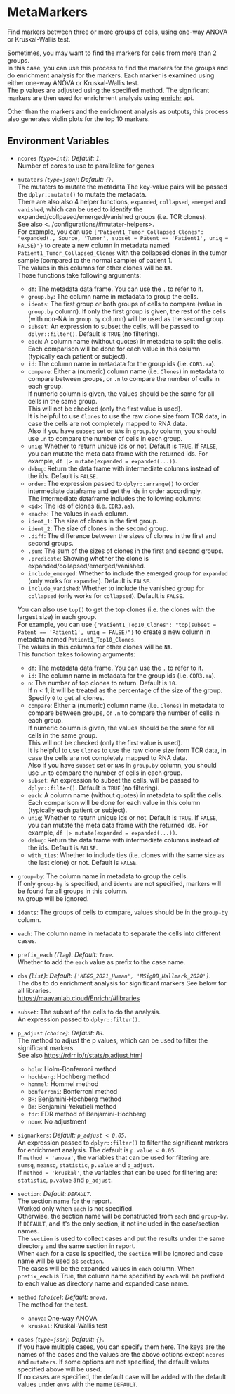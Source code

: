 # MetaMarkers

Find markers between three or more groups of cells, using one-way ANOVA or Kruskal-Wallis test.

Sometimes, you may want to find the markers for cells from more than 2 groups.<br />
In this case, you can use this process to find the markers for the groups and
do enrichment analysis for the markers. Each marker is examined using either
one-way ANOVA or Kruskal-Wallis test.<br />
The p values are adjusted using the specified method. The significant markers
are then used for enrichment analysis using
[enrichr](https://maayanlab.cloud/Enrichr/) api.<br />

Other than the markers and the enrichment analysis as outputs, this process also
generates violin plots for the top 10 markers.<br />

## Environment Variables

- `ncores` *(`type=int`)*: *Default: `1`*. <br />
    Number of cores to use to parallelize for genes
- `mutaters` *(`type=json`)*: *Default: `{}`*. <br />
    The mutaters to mutate the metadata
    The key-value pairs will be passed the `dplyr::mutate()` to mutate the metadata.<br />
    There are also also 4 helper functions, `expanded`, `collapsed`, `emerged` and `vanished`,
    which can be used to identify the expanded/collpased/emerged/vanished groups (i.e. TCR clones).<br />
    See also <../configurations/#mutater-helpers>.<br />
    For example, you can use
    `{"Patient1_Tumor_Collapsed_Clones": "expanded(., Source, 'Tumor', subset = Patent == 'Patient1', uniq = FALSE)"}`
    to create a new column in metadata named `Patient1_Tumor_Collapsed_Clones`
    with the collapsed clones in the tumor sample (compared to the normal sample) of patient 1.<br />
    The values in this columns for other clones will be `NA`.<br />
    Those functions take following arguments:<br />
    * `df`: The metadata data frame. You can use the `.` to refer to it.<br />
    * `group.by`: The column name in metadata to group the cells.<br />
    * `idents`: The first group or both groups of cells to compare (value in `group.by` column). If only the first group is given, the rest of the cells (with non-NA in `group.by` column) will be used as the second group.<br />
    * `subset`: An expression to subset the cells, will be passed to `dplyr::filter()`. Default is `TRUE` (no filtering).<br />
    * `each`: A column name (without quotes) in metadata to split the cells.<br />
    Each comparison will be done for each value in this column (typically each patient or subject).<br />
    * `id`: The column name in metadata for the group ids (i.e. `CDR3.aa`).<br />
    * `compare`: Either a (numeric) column name (i.e. `Clones`) in metadata to compare between groups, or `.n` to compare the number of cells in each group.<br />
    If numeric column is given, the values should be the same for all cells in the same group.<br />
    This will not be checked (only the first value is used).<br />
    It is helpful to use `Clones` to use the raw clone size from TCR data, in case the cells are not completely mapped to RNA data.<br />
    Also if you have `subset` set or `NA`s in `group.by` column, you should use `.n` to compare the number of cells in each group.<br />
    * `uniq`: Whether to return unique ids or not. Default is `TRUE`. If `FALSE`, you can mutate the meta data frame with the returned ids. For example, `df |> mutate(expanded = expanded(...))`.<br />
    * `debug`: Return the data frame with intermediate columns instead of the ids. Default is `FALSE`.<br />
    * `order`: The expression passed to `dplyr::arrange()` to order intermediate dataframe and get the ids in order accordingly.<br />
    The intermediate dataframe includes the following columns:<br />
    * `<id>`: The ids of clones (i.e. `CDR3.aa`).<br />
    * `<each>`: The values in `each` column.<br />
    * `ident_1`: The size of clones in the first group.<br />
    * `ident_2`: The size of clones in the second group.<br />
    * `.diff`: The difference between the sizes of clones in the first and second groups.<br />
    * `.sum`: The sum of the sizes of clones in the first and second groups.<br />
    * `.predicate`: Showing whether the clone is expanded/collapsed/emerged/vanished.<br />
    * `include_emerged`: Whether to include the emerged group for `expanded` (only works for `expanded`). Default is `FALSE`.<br />
    * `include_vanished`: Whether to include the vanished group for `collapsed` (only works for `collapsed`). Default is `FALSE`.<br />

    You can also use `top()` to get the top clones (i.e. the clones with the largest size) in each group.<br />
    For example, you can use
    `{"Patient1_Top10_Clones": "top(subset = Patent == 'Patient1', uniq = FALSE)"}`
    to create a new column in metadata named `Patient1_Top10_Clones`.<br />
    The values in this columns for other clones will be `NA`.<br />
    This function takes following arguments:<br />
    * `df`: The metadata data frame. You can use the `.` to refer to it.<br />
    * `id`: The column name in metadata for the group ids (i.e. `CDR3.aa`).<br />
    * `n`: The number of top clones to return. Default is `10`.<br />
    If n < 1, it will be treated as the percentage of the size of the group.<br />
    Specify `0` to get all clones.<br />
    * `compare`: Either a (numeric) column name (i.e. `Clones`) in metadata to compare between groups, or `.n` to compare the number of cells in each group.<br />
    If numeric column is given, the values should be the same for all cells in the same group.<br />
    This will not be checked (only the first value is used).<br />
    It is helpful to use `Clones` to use the raw clone size from TCR data, in case the cells are not completely mapped to RNA data.<br />
    Also if you have `subset` set or `NA`s in `group.by` column, you should use `.n` to compare the number of cells in each group.<br />
    * `subset`: An expression to subset the cells, will be passed to `dplyr::filter()`. Default is `TRUE` (no filtering).<br />
    * `each`: A column name (without quotes) in metadata to split the cells.<br />
    Each comparison will be done for each value in this column (typically each patient or subject).<br />
    * `uniq`: Whether to return unique ids or not. Default is `TRUE`. If `FALSE`, you can mutate the meta data frame with the returned ids. For example, `df |> mutate(expanded = expanded(...))`.<br />
    * `debug`: Return the data frame with intermediate columns instead of the ids. Default is `FALSE`.<br />
    * `with_ties`: Whether to include ties (i.e. clones with the same size as the last clone) or not. Default is `FALSE`.<br />

- `group-by`:
    The column name in metadata to group the cells.<br />
    If only `group-by` is specified, and `idents` are
    not specified, markers will be found for all groups in this column.<br />
    `NA` group will be ignored.<br />
- `idents`:
    The groups of cells to compare, values should be in the `group-by` column.<br />
- `each`:
    The column name in metadata to separate the cells into different cases.<br />
- `prefix_each` *(`flag`)*: *Default: `True`*. <br />
    Whether to add the `each` value as prefix to the case name.<br />
- `dbs` *(`list`)*: *Default: `['KEGG_2021_Human', 'MSigDB_Hallmark_2020']`*. <br />
    The dbs to do enrichment analysis for significant
    markers See below for all libraries.<br />
    <https://maayanlab.cloud/Enrichr/#libraries>
- `subset`:
    The subset of the cells to do the analysis.<br />
    An expression passed to `dplyr::filter()`.<br />
- `p_adjust` *(`choice`)*: *Default: `BH`*. <br />
    The method to adjust the p values, which can be used to filter the significant markers.<br />
    See also <https://rdrr.io/r/stats/p.adjust.html>
    - `holm`:
        Holm-Bonferroni method
    - `hochberg`:
        Hochberg method
    - `hommel`:
        Hommel method
    - `bonferroni`:
        Bonferroni method
    - `BH`:
        Benjamini-Hochberg method
    - `BY`:
        Benjamini-Yekutieli method
    - `fdr`:
        FDR method of Benjamini-Hochberg
    - `none`:
        No adjustment
- `sigmarkers`: *Default: `p_adjust < 0.05`*. <br />
    An expression passed to `dplyr::filter()` to filter the
    significant markers for enrichment analysis. The default is `p.value < 0.05`.<br />
    If `method = 'anova'`, the variables that can be used for filtering are:<br />
    `sumsq`, `meansq`, `statistic`, `p.value` and `p_adjust`.<br />
    If `method = 'kruskal'`, the variables that can be used for filtering are:<br />
    `statistic`, `p.value` and `p_adjust`.<br />
- `section`: *Default: `DEFAULT`*. <br />
    The section name for the report.<br />
    Worked only when `each` is not specified.<br />
    Otherwise, the section name will be constructed from `each` and `group-by`.<br />
    If `DEFAULT`, and it's the only section, it not included in the case/section names.<br />
    The `section` is used to collect cases and put the results under the same directory and the same section in report.<br />
    When `each` for a case is specified, the `section` will be ignored and case name will be used as `section`.<br />
    The cases will be the expanded values in `each` column. When `prefix_each` is True, the column name specified by `each` will be prefixed to each value as directory name and expanded case name.<br />
- `method` *(`choice`)*: *Default: `anova`*. <br />
    The method for the test.<br />
    - `anova`:
        One-way ANOVA
    - `kruskal`:
        Kruskal-Wallis test
- `cases` *(`type=json`)*: *Default: `{}`*. <br />
    If you have multiple cases, you can specify them
    here. The keys are the names of the cases and the values are the
    above options except `ncores` and `mutaters`. If some options are
    not specified, the default values specified above will be used.<br />
    If no cases are specified, the default case will be added with
    the default values under `envs` with the name `DEFAULT`.<br />

